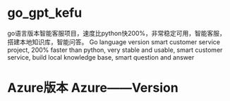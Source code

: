 # go_gpt_kefu
go语言版本智能客服项目，速度比python快200%，非常稳定可用，智能客服，搭建本地知识库，智能问答。           Go language version smart customer service project, 200% faster than python, very stable and usable, smart customer service, build local knowledge base, smart question and answer
# Azure版本  Azure——Version
